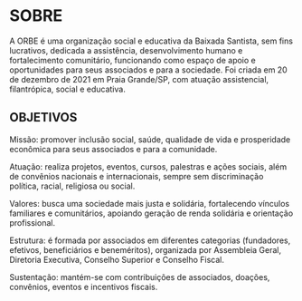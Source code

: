 # SOBRE

A ORBE é uma organização social e educativa da Baixada Santista, sem fins lucrativos, dedicada a assistência, desenvolvimento humano e fortalecimento comunitário, funcionando como espaço de apoio e oportunidades para seus associados e para a sociedade. Foi criada em 20 de dezembro de 2021 em Praia Grande/SP, com atuação assistencial, filantrópica, social e educativa.

## OBJETIVOS

Missão: promover inclusão social, saúde, qualidade de vida e prosperidade econômica para seus associados e para a comunidade.

Atuação: realiza projetos, eventos, cursos, palestras e ações sociais, além de convênios nacionais e internacionais, sempre sem discriminação política, racial, religiosa ou social.

Valores: busca uma sociedade mais justa e solidária, fortalecendo vínculos familiares e comunitários, apoiando geração de renda solidária e orientação profissional.

Estrutura: é formada por associados em diferentes categorias (fundadores, efetivos, beneficiários e beneméritos), organizada por Assembleia Geral, Diretoria Executiva, Conselho Superior e Conselho Fiscal.

Sustentação: mantém-se com contribuições de associados, doações, convênios, eventos e incentivos fiscais.